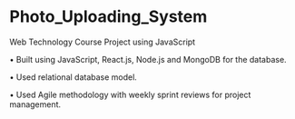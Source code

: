 # Photo_Uploading_System
Web Technology Course Project using JavaScript

• Built using JavaScript, React.js, Node.js and MongoDB for the database.

• Used relational database model.

• Used Agile methodology with weekly sprint reviews for project management.
